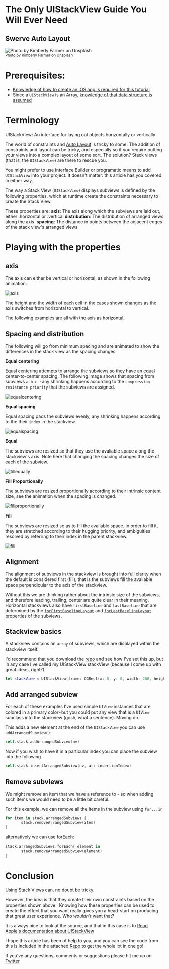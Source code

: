 # The Only UIStackView Guide You Will Ever Need
## Swerve Auto Layout

![Photo by Kimberly Farmer on Unsplash](Images/0*GM7VPJny_uO2VMv6.jpeg)<br/>
<sub>Photo by Kimberly Farmer on Unsplash<sub>

# Prerequisites:
- [Knowledge of how to create an iOS app is required for this tutorial](https://medium.com/swlh/your-first-ios-application-using-xcode-9983cf6efb71)
- Since a `UIStackView` is an Array, [knowledge of that data structure is assumed](https://medium.com/@stevenpcurtis.sc/the-array-in-swift-d3e0fb04a0dd)

# Terminology
UIStackView: An interface for laying out objects horizontally or vertically

The world of constraints and [Auto Layout](https://medium.com/@stevenpcurtis.sc/the-auto-layout-cheat-sheet-ee05dfd34d49) is tricky to some. The addition of constraints and layout can be tricky, and especially so if you require putting your views into a complex layout of some sort. The solution? Stack views (that is, the `UIStackView`) are there to rescue you.

You might prefer to use Interface Builder or programatic means to add `UIStackView` into your project. It doesn't matter: this article has you covered in either way.

The way a Stack View (`UIStackView`) displays subviews is defined by the following properties, which at runtime create the constraints necessary to create the Stack View.

These properties are:
**axis**: The axis along which the subviews are laid out, either .horizontal or .vertical
**distribution**: The distribution of arranged views along the axis 
**spacing**: The distance in points between the adjacent edges of the stack view's arranged views

# Playing with the properties
## axis

The axis can either be vertical or horizontal, as shown in the following animation:

![axis](Movies/axischange.gif)

The height and the width of each cell in the cases shown changes as the axis switches from horizontal to vertical.

The following examples are all with the axis as horizontal.

## Spacing and distribution
The following will go from minimum spacing and are animated to show the differences in the stack view as the spacing changes

**Equal centering**

Equal centering attempts to arrange the subviews so they have an equal center-to-center spacing. The following image shows that spacing from subviews `a-b-c `- any shrinking happens according to the `compression resistance priority` that the subviews are assigned.

![equalcentering](Images/SmallerImages/equalcentering.png)

**Equal spacing**

Equal spacing pads the subviews evenly, any shrinking happens according to the their `index` in the stackview.

![equalspacing](Images/SmallerImages/equalspacing.png)

**Equal**

The subviews are resized so that they use the avaliable space along the stackview's axis. Note here that changing the spacing changes the size of each of the subview.

![fillequally](Movies/fillequally.gif)

**Fill Proportionally**

The subviews are resized proportionally according to their intrinsic content size, see the animation when the spacing is changed.

![fillproportionally](Movies/fillproportionally.gif)

**Fill**

The subviews are resized so as to fill the available space. In order to fill it, they are stretched according to their hugging priority, and ambiguities resolved by referring to their index in the parent stackview.

![fill](Images/SmallerImages/fill.png)

## Alignment

The alignment of subviews in the stackview is brought into full clarity when the default is considered first (fill), that is the subviews fill the available space perpendicular to the axis of the stackview. 

Without this we are thinking rather about the intrinsic size of the subviews, and therefore leading, trailing, center are quite clear in their meaning. Horizontal stackviews also have `firstBaseline` and `lastBaseline` that are determined by the [`forFirstBaselineLayout`](https://medium.com/r/?url=https%3A%2F%2Fdeveloper.apple.com%2Fdocumentation%2Fuikit%2Fuiview%2F1622452-forfirstbaselinelayout) and [`forLastBaselineLayout`](https://medium.com/r/?url=https%3A%2F%2Fdeveloper.apple.com%2Fdocumentation%2Fuikit%2Fuiview%2F1622633-forlastbaselinelayout) properties of the subviews.

## Stackview basics
A stackview contains an `array` of subviews, which are displayed within the stackview itself.

I'd recommend that you download the [repo](https://github.com/stevencurtis/SwiftCoding/tree/master/StackView) and see how I've set this up, but in any case I've called my UIStackView stackView (because I come up with great ideas, right?).

```swift
let stackView = UIStackView(frame: CGRect(x: 0, y: 0, width: 200, height: 40))
```
## Add arranged subview
For each of these examples I've used simple `UIView` instances that are colored in a primary color - but you could put any view that is a `UIView` subclass into the stackview (gosh, what a sentence). Moving on…

This adds a new element at the end of the `UIStackView` you can use `addArrangedSubview()`:

```swift
self.stack.addArrangedSubview(nv)
```

Now if you wish to have it in a particular index you can place the subview into the following


```swift
self.stack.insertArrangedSubview(nv, at: insertionIndex)
```

## Remove subviews
We might remove an item that we have a reference to - so when adding such items we would need to be a little bit careful.

For this example, we can remove all the items in the subview using `for...in`

```swift
for item in stack.arrangedSubviews {
       stack.removeArrangedSubview(item)
}
```

alternatively we can use forEach:

```swift
stack.arrangedSubviews.forEach{ element in
       stack.removeArrangedSubview(element)
}
```


# Conclusion
Using Stack Views can, no doubt be tricky. 

However, the idea is that they create their own constraints based on the properties shown above. 
Knowing how these properties can be used to create the effect that you want really gives you a head-start on producing that great user experience. Who *wouldn't* want that?

It is always nice to look at the source, and that in this case is to [Read Apple's documentation about UIStackView](https://medium.com/r/?url=https%3A%2F%2Fdeveloper.apple.com%2Fdocumentation%2Fuikit%2Fuistackview)

I hope this article has been of help to you, and you can see the code from this is included in the attached [Repo](https://github.com/stevencurtis/SwiftCoding/tree/master/StackView) to get the whole lot in one go!

If you’ve any questions, comments or suggestions please hit me up on [Twitter](https://twitter.com/stevenpcurtis)
